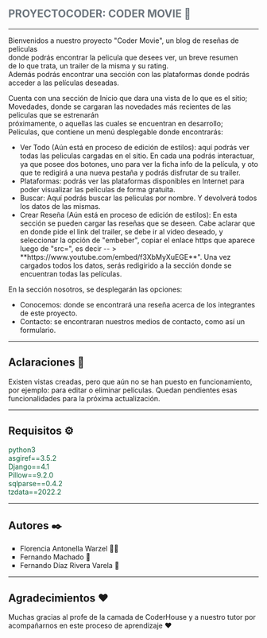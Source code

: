 <section><h1 style="color: #6c757d">PROYECTOCODER: CODER MOVIE 🎥</h1>
<hr>
<p>Bienvenidos a nuestro proyecto "Coder Movie", un blog de reseñas de peliculas<br>
donde podrás encontrar la pelicula que desees ver, un breve resumen <br>
de lo que trata, un trailer de la misma y su rating. <br>
Además podrás encontrar una sección con las plataformas donde podrás <br>
acceder a las películas deseadas.</p>
<p>Cuenta con una sección de Inicio que dara una vista de lo que es el sitio; <br>
Movedades, donde se cargaran las novedades más recientes de las peliculas que se estrenarán <br>
próximamente, o aquellas las cuales se encuentran en desarrollo;<br>
Peliculas, que contiene un menú desplegable donde encontrarás:</p>
<ul>
<li>Ver Todo (Aún está en proceso de edición de estilos): aquí podrás ver todas las peliculas cargadas en el sitio. 
En cada una podrás interactuar, ya que posee dos botones, uno para ver la ficha info de la película, y oto que te
redigirá a una nueva pestaña y podrás disfrutar de su trailer.</li>
<li>Plataformas: podrás ver las plataformas disponibles en Internet
para poder visualizar las peliculas de forma gratuita.</li>
<li>Buscar: Aquí podrás buscar las peliculas por nombre. 
Y devolverá todos los datos de las mismas.</li>
<li>Crear Reseña (Aún está en proceso de edición de estilos): En esta sección se pueden cargar las reseñas que se deseen. Cabe 
aclarar que en donde pide el link del trailer, se debe ir al video deseado, y seleccionar
la opción de "embeber", copiar el enlace https que aparece luego de "src=", es decir -- > **https://www.youtube.com/embed/f3XbMyXuEGE**".
Una vez cargados todos los datos, serás redigirido a la sección donde se encuentran todas las películas.</li>
</ul>
<p>En la sección nosotros, se desplegarán las opciones:</p>
<ul>
<li>Conocemos: donde se encontrará una reseña acerca de los integrantes de este proyecto.</li>
<li>Contacto: se encontraran nuestros medios de contacto, como así un formulario.</li>
</ul>
<hr>
<h1>Aclaraciones 🔖</h1>
<p>Existen vistas creadas, pero que aún no se han puesto en funcionamiento, por ejemplo: para editar o eliminar 
películas. Quedan pendientes esas funcionalidades para la próxima actualización.</p>
<hr>
<h1>Requisitos ⚙️</h1>
<p style="color: #13653f">python3 <br>
asgiref==3.5.2 <br>
Django==4.1 <br>
Pillow==9.2.0 <br>
sqlparse==0.4.2 <br>
tzdata==2022.2 <br></p>

<hr>
<h1>Autores ✒️</h1>

<ul>
<li type="square">Florencia Antonella Warzel 👩‍🦰</li>
<li type="square">Fernando Machado 👨</li>
<li type="square">Fernando Díaz Rivera Varela 👨</li>
</ul>

<hr>
<h1>Agradecimientos ❤️</h1>

<p>Muchas gracias al profe de la camada de CoderHouse y a nuestro tutor por acompañarnos
en este proceso de aprendizaje ♥</p>

</section>

